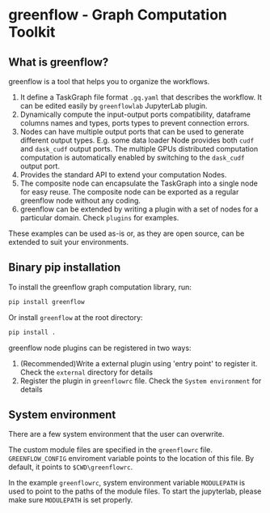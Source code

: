 # greenflow - Graph Computation Toolkit

## What is greenflow?

greenflow is a tool that helps you to organize the workflows. 

1. It define a TaskGraph file format `.gq.yaml` that describes the workflow. It can be edited easily by `greenflowlab` JupyterLab plugin.
2. Dynamically compute the input-output ports compatibility, dataframe columns names and types, ports types to prevent connection errors. 
3. Nodes can have multiple output ports that can be used to generate different output types. E.g. some data loader Node provides both `cudf` and `dask_cudf` output ports. The multiple GPUs distributed computation computation is automatically enabled by switching to the `dask_cudf` output port. 
4. Provides the standard API to extend your computation Nodes.
5. The composite node can encapsulate the TaskGraph into a single node for easy reuse. The composite node can be exported as a regular greenflow node without any coding.
6. greenflow can be extended by writing a plugin with a set of nodes for a particular domain. Check `plugins` for examples.

These examples can be used as-is or, as they are open source, can be extended to suit your environments.

## Binary pip installation

To install the greenflow graph computation library, run:
```bash
pip install greenflow
```
Or install `greenflow` at the root directory:
```bash
pip install .
```

greenflow node plugins can be registered in two ways: 

  1. (Recommended)Write a external plugin using 'entry point' to register it. Check the `external` directory for details
  2. Register the plugin in `greenflowrc` file. Check the `System environment` for details

## System environment 

There are a few system environment that the user can overwrite. 

The custom module files are specified in the `greenflowrc` file. `GREENFLOW_CONFIG` enviroment variable points to the location of this file. By default, it points to 
`$CWD\greenflowrc`. 

In the example `greenflowrc`, system environment variable `MODULEPATH` is used to point to the paths of the module files.
To start the jupyterlab, please make sure `MODULEPATH` is set properly. 
